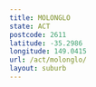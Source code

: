 ```yaml
---
title: MOLONGLO
state: ACT
postcode: 2611
latitude: -35.2986
longitude: 149.0415
url: /act/molonglo/
layout: suburb
---
```

